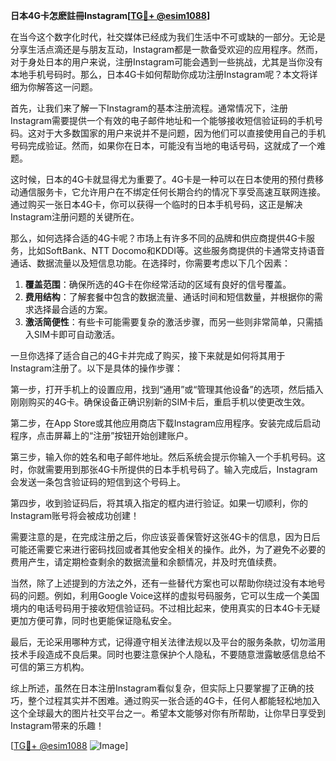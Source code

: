 **日本4G卡怎麽註冊Instagram[[TG💪+ @esim1088](https://t.me/s/esim1088)]**

在当今这个数字化时代，社交媒体已经成为我们生活中不可或缺的一部分。无论是分享生活点滴还是与朋友互动，Instagram都是一款备受欢迎的应用程序。然而，对于身处日本的用户来说，注册Instagram可能会遇到一些挑战，尤其是当你没有本地手机号码时。那么，日本4G卡如何帮助你成功注册Instagram呢？本文将详细为你解答这一问题。

首先，让我们来了解一下Instagram的基本注册流程。通常情况下，注册Instagram需要提供一个有效的电子邮件地址和一个能够接收短信验证码的手机号码。这对于大多数国家的用户来说并不是问题，因为他们可以直接使用自己的手机号码完成验证。然而，如果你在日本，可能没有当地的电话号码，这就成了一个难题。

这时候，日本的4G卡就显得尤为重要了。4G卡是一种可以在日本使用的预付费移动通信服务卡，它允许用户在不绑定任何长期合约的情况下享受高速互联网连接。通过购买一张日本4G卡，你可以获得一个临时的日本手机号码，这正是解决Instagram注册问题的关键所在。

那么，如何选择合适的4G卡呢？市场上有许多不同的品牌和供应商提供4G卡服务，比如SoftBank、NTT Docomo和KDDI等。这些服务商提供的卡通常支持语音通话、数据流量以及短信息功能。在选择时，你需要考虑以下几个因素：

1. **覆盖范围**：确保所选的4G卡在你经常活动的区域有良好的信号覆盖。
2. **费用结构**：了解套餐中包含的数据流量、通话时间和短信数量，并根据你的需求选择最合适的方案。
3. **激活简便性**：有些卡可能需要复杂的激活步骤，而另一些则非常简单，只需插入SIM卡即可自动激活。

一旦你选择了适合自己的4G卡并完成了购买，接下来就是如何将其用于Instagram注册了。以下是具体的操作步骤：

第一步，打开手机上的设置应用，找到“通用”或“管理其他设备”的选项，然后插入刚刚购买的4G卡。确保设备正确识别新的SIM卡后，重启手机以使更改生效。

第二步，在App Store或其他应用商店下载Instagram应用程序。安装完成后启动程序，点击屏幕上的“注册”按钮开始创建账户。

第三步，输入你的姓名和电子邮件地址。然后系统会提示你输入一个手机号码。这时，你就需要用到那张4G卡所提供的日本手机号码了。输入完成后，Instagram会发送一条包含验证码的短信到这个号码上。

第四步，收到验证码后，将其填入指定的框内进行验证。如果一切顺利，你的Instagram账号将会被成功创建！

需要注意的是，在完成注册之后，你应该妥善保管好这张4G卡的信息，因为日后可能还需要它来进行密码找回或者其他安全相关的操作。此外，为了避免不必要的费用产生，请定期检查剩余的数据流量和余额情况，并及时充值续费。

当然，除了上述提到的方法之外，还有一些替代方案也可以帮助你绕过没有本地号码的问题。例如，利用Google Voice这样的虚拟号码服务，它可以生成一个美国境内的电话号码用于接收短信验证码。不过相比起来，使用真实的日本4G卡无疑更加方便可靠，同时也更能保证隐私安全。

最后，无论采用哪种方式，记得遵守相关法律法规以及平台的服务条款，切勿滥用技术手段造成不良后果。同时也要注意保护个人隐私，不要随意泄露敏感信息给不可信的第三方机构。

综上所述，虽然在日本注册Instagram看似复杂，但实际上只要掌握了正确的技巧，整个过程其实并不困难。通过购买一张合适的4G卡，任何人都能轻松地加入这个全球最大的图片社交平台之一。希望本文能够对你有所帮助，让你早日享受到Instagram带来的乐趣！ 

[[TG💪+ @esim1088](https://t.me/s/esim1088) ![Image](https://i.postimg.cc/4NQfJmqS/Snipaste-2025-05-13-00-14-12.png)]